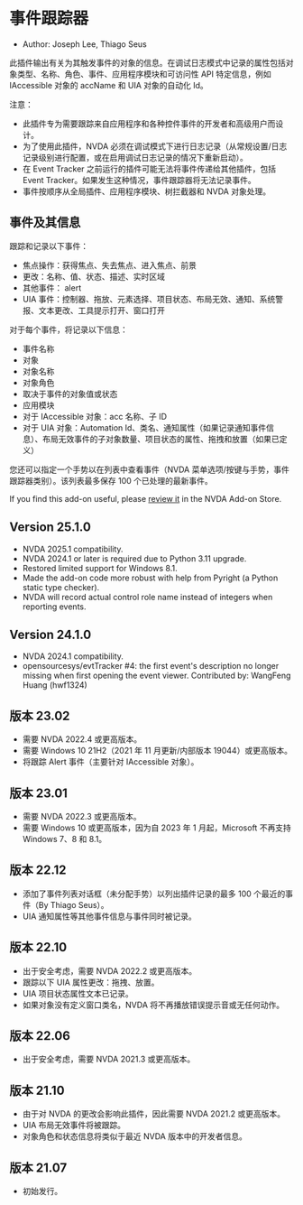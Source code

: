 # 事件跟踪器 #

* Author: Joseph Lee, Thiago Seus

此插件输出有关为其触发事件的对象的信息。在调试日志模式中记录的属性包括对象类型、名称、角色、事件、应用程序模块和可访问性 API 特定信息，例如
IAccessible 对象的 accName 和 UIA 对象的自动化 Id。

注意：

* 此插件专为需要跟踪来自应用程序和各种控件事件的开发者和高级用户而设计。
* 为了使用此插件，NVDA 必须在调试模式下进行日志记录（从常规设置/日志记录级别进行配置，或在启用调试日志记录的情况下重新启动）。
* 在 Event Tracker 之前运行的插件可能无法将事件传递给其他插件，包括 Event
  Tracker。如果发生这种情况，事件跟踪器将无法记录事件。
* 事件按顺序从全局插件、应用程序模块、树拦截器和 NVDA 对象处理。

## 事件及其信息

跟踪和记录以下事件：

* 焦点操作：获得焦点、失去焦点、进入焦点、前景
* 更改：名称、值、状态、描述、实时区域
* 其他事件： alert
* UIA 事件：控制器、拖放、元素选择、项目状态、布局无效、通知、系统警报、文本更改、工具提示打开、窗口打开

对于每个事件，将记录以下信息：

* 事件名称
* 对象
* 对象名称
* 对象角色
* 取决于事件的对象值或状态
* 应用模块
* 对于 IAccessible 对象：acc 名称、子 ID
* 对于 UIA 对象：Automation
  Id、类名、通知属性（如果记录通知事件信息）、布局无效事件的子对象数量、项目状态的属性、拖拽和放置（如果已定义）

您还可以指定一个手势以在列表中查看事件（NVDA 菜单选项/按键与手势，事件跟踪器类别）。该列表最多保存 100 个已处理的最新事件。

If you find this add-on useful, please [review it][1] in the NVDA Add-on
Store.

## Version 25.1.0

* NVDA 2025.1 compatibility.
* NVDA 2024.1 or later is required due to Python 3.11 upgrade.
* Restored limited support for Windows 8.1.
* Made the add-on code more robust with help from Pyright (a Python static
  type checker).
* NVDA will record actual control role name instead of integers when
  reporting events.

## Version 24.1.0

* NVDA 2024.1 compatibility.
* opensourcesys/evtTracker #4: the first event's description no longer
  missing when first opening the event viewer. Contributed by: WangFeng
  Huang (hwf1324)

## 版本 23.02

* 需要 NVDA 2022.4 或更高版本。
* 需要 Windows 10 21H2（2021 年 11 月更新/内部版本 19044）或更高版本。
* 将跟踪 Alert 事件（主要针对 IAccessible 对象）。

## 版本 23.01

* 需要 NVDA 2022.3 或更高版本。
* 需要 Windows 10 或更高版本，因为自 2023 年 1 月起，Microsoft 不再支持 Windows 7、8 和 8.1。

## 版本 22.12

* 添加了事件列表对话框（未分配手势）以列出插件记录的最多 100 个最近的事件（By Thiago Seus）。
* UIA 通知属性等其他事件信息与事件同时被记录。

## 版本 22.10

* 出于安全考虑，需要 NVDA 2022.2 或更高版本。
* 跟踪以下 UIA 属性更改：拖拽、放置。
* UIA 项目状态属性文本已记录。
* 如果对象没有定义窗口类名，NVDA 将不再播放错误提示音或无任何动作。

## 版本 22.06

* 出于安全考虑，需要 NVDA 2021.3 或更高版本。

## 版本 21.10

* 由于对 NVDA 的更改会影响此插件，因此需要 NVDA 2021.2 或更高版本。
* UIA 布局无效事件将被跟踪。
* 对象角色和状态信息将类似于最近 NVDA 版本中的开发者信息。

## 版本 21.07

* 初始发行。

[1]: https://github.com/nvaccess/addon-datastore/discussions/2717
